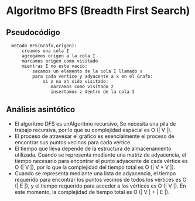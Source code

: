 # **Algoritmo BFS (Breadth First Search)**

## Pseudocódigo

``` [python]
  metodo BFS(Grafo,origen):
      creamos una cola I
      agregamos origen a la cola I
      marcamos origen como visitado
      mientras I no este vacío:
          sacamos un elemento de la cola I llamado x
          para cada vertice y adyacente a x en el Grafo: 
              si z no ah sido visitado:
                 marcamos como visitado z
                 insertamos z dentro de la cola I
```

## Análisis asintótico

- El algoritmo DFS es unAlgoritmo recursivo, Se necesita una pila de trabajo recursiva, por lo que su complejidad espacial es O (| V |). 
- El proceso de atravesar el gráfico es esencialmente el proceso de encontrar sus puntos vecinos para cada vértice.
- El tiempo que lleva depende de la estructura de almacenamiento utilizada. Cuando se representa mediante una matriz de adyacencia, 
  el tiempo necesario para encontrar el punto adyacente de cada vértice es O (| V |), por lo que la complejidad del tiempo total es O (| V * V |). 
- Cuando se representa mediante una lista de adyacencia, el tiempo requerido para encontrar los puntos vecinos de todos los vértices es O (| E |), 
  y el tiempo requerido para acceder a los vértices es O (| V |). En este momento, la complejidad de tiempo total es O (| V | + | E |).
